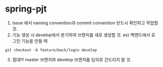 # spring-pjt

1. issue 에서 naming convention과 commit convention 반드시 확인하고 작업할 것.
2. 기능 생성 시 develop에서 분기하여 브랜치를 새로 생성할 것.
ex) 백엔드에서 로그인 기능을 만들 때
```
git checkout -b feature/back/login develop
```
3. 절대!!! master 브랜치와 develop 브랜치를 임의로 건드리지 말 것.
